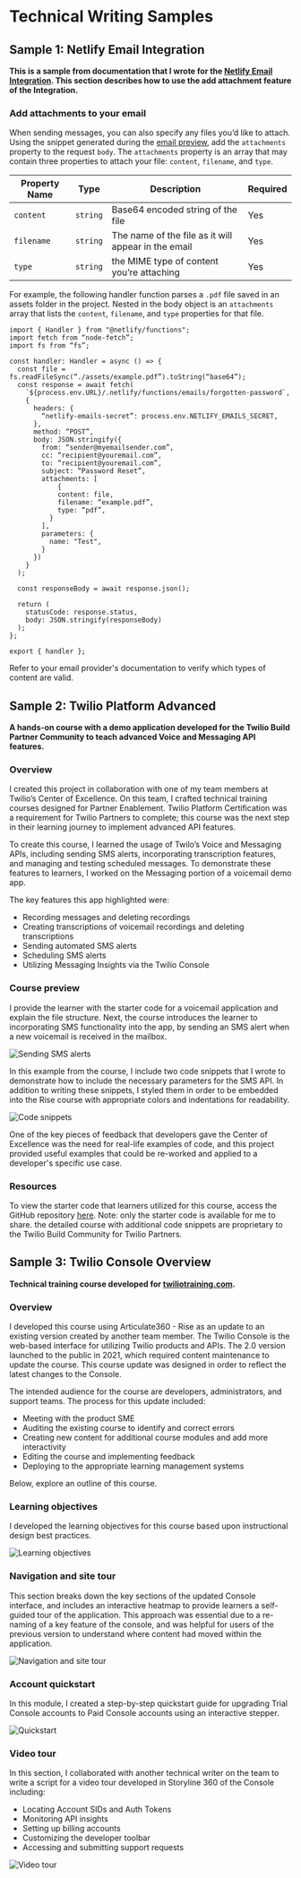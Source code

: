 # Technical Writing Samples

## Sample 1: Netlify Email Integration

**This is a sample from documentation that I wrote for the [Netlify Email Integration](https://docs.netlify.com/integrations/email-integration/). This section describes how to use the add attachment feature of the Integration.**

### Add attachments to your email

When sending messages, you can also specify any files you’d like to attach. Using the snippet generated during the [email preview](https://docs.netlify.com/integrations/email-integration/#preview-email-templates), add the `attachments` property to the request `body`. The `attachments` property is an array that may contain three properties to attach your file: `content`, `filename`, and `type`.

| Property Name | Type     | Description                                         | Required |
| ------------- | -------- | --------------------------------------------------- | -------- |
| `content`     | `string` | Base64 encoded string of the file                   | Yes      |
| `filename`    | `string` | The name of the file as it will appear in the email | Yes      |
| `type`        | `string` | the MIME type of content you’re attaching           | Yes      |

For example, the following handler function parses a `.pdf` file saved in an assets folder in the project. Nested in the body object is an `attachments` array that lists the `content`, `filename`, and `type` properties for that file.

```tsx
import { Handler } from "@netlify/functions";
import fetch from “node-fetch”;
import fs from “fs”;

const handler: Handler = async () => {
  const file = fs.readFileSync(“./assets/example.pdf”).toString(“base64”);
  const response = await fetch(
    `${process.env.URL}/.netlify/functions/emails/forgotten-password`,
    {
      headers: {
        “netlify-emails-secret”: process.env.NETLIFY_EMAILS_SECRET, 
      },
      method: “POST”,
      body: JSON.stringify({
        from: “sender@myemailsender.com”,
        cc: “recipient@youremail.com”,
        to: “recipient@youremail.com”,
        subject: “Password Reset”,
        attachments: [
	        {
            content: file,
            filename: “example.pdf”,
            type: “pdf”,
          }
        ],
        parameters: {
          name: "Test",
        } 
      })
    }
  );

  const responseBody = await response.json();

  return (
    statusCode: response.status,
    body: JSON.stringify(responseBody)
  );
};

export { handler };

```
Refer to your email provider's documentation to verify which types of content are valid. 

## Sample 2: Twilio Platform Advanced

**A hands-on course with a demo application developed for the Twilio Build Partner Community to teach advanced Voice and Messaging API features.**

### Overview

I created this project in collaboration with one of my team members at Twilio’s Center of Excellence. On this team, I crafted technical training courses designed for Partner Enablement. Twilio Platform Certification was a requirement for Twilio Partners to complete; this course was the next step in their learning journey to implement advanced API features. 

To create this course, I learned the usage of Twilo’s Voice and Messaging APIs, including sending SMS alerts, incorporating transcription features, and managing and testing scheduled messages. To demonstrate these features to learners, I worked on the Messaging portion of a voicemail demo app.

The key features this app highlighted were:

- Recording messages and deleting recordings
- Creating transcriptions of voicemail recordings and deleting transcriptions
- Sending automated SMS alerts
- Scheduling SMS alerts
- Utilizing Messaging Insights via the Twilio Console

### Course preview

I provide the learner with the starter code for a voicemail application and explain the file structure. Next, the course introduces the learner to incorporating SMS functionality into the app, by sending an SMS alert when a new voicemail is received in the mailbox.

![Sending SMS alerts](/assets/sms_app_example_edit.png)


In this example from the course, I include two code snippets that I wrote to demonstrate how to include the necessary parameters for the SMS API. In addition to writing these snippets, I styled them in order to be embedded into the Rise course with appropriate colors and indentations for readability. 

![Code snippets](/assets/sms_app_example2_edit.png)

One of the key pieces of feedback that developers gave the Center of Excellence was the need for real-life examples of code, and this project provided useful examples that could be re-worked and applied to a developer's specific use case. 

### Resources

To view the starter code that learners utilized for this course, access the GitHub repository [here](https://github.com/TwilioTraining/platform-advanced-voice). Note: only the starter code is available for me to share. the detailed course with additional code snippets are proprietary to the Twilio Build Community for Twilio Partners.

## Sample 3: Twilio Console Overview

**Technical training course developed for [twiliotraining.com](https://www.twiliotraining.com/store).**

### Overview

I developed this course using Articulate360 - Rise as an update to an existing version created by another team member. The Twilio Console is the web-based interface for utilizing Twilio products and APIs. The 2.0 version launched to the public in 2021, which required content maintenance to update the course. This course update was designed in order to reflect the latest changes to the Console. 

The intended audience for the course are developers, administrators, and support teams. The process for this update included: 

- Meeting with the product SME
- Auditing the existing course to identify and correct errors
- Creating new content for additional course modules and add more interactivity 
- Editing the course and implementing feedback
- Deploying to the appropriate learning management systems

Below, explore an outline of this course.

### Learning objectives

I developed the learning objectives for this course based upon instructional design best practices.

![Learning objectives](/assets/console_01_edit.png)

### Navigation and site tour

This section breaks down the key sections of the updated Console interface, and includes an interactive heatmap to provide learners a self-guided tour of the application. This approach was essential due to a re-naming of a key feature of the console, and was helpful for users of the previous version to understand where content had moved within the application.

![Navigation and site tour](/assets/console_02_edit.png)

### Account quickstart

In this module, I created a step-by-step quickstart guide for upgrading Trial Console accounts to Paid Console accounts using an interactive stepper.

![Quickstart](/assets/console_03_edit.png)

### Video tour

In this section, I collaborated with another technical writer on the team to write a script for a video tour developed in Storyline 360 of the Console including:

- Locating Account SIDs and Auth Tokens
- Monitoring API insights
- Setting up billing accounts
- Customizing the developer toolbar
- Accessing and submitting support requests

![Video tour](/assets/console_04_edit.png)

